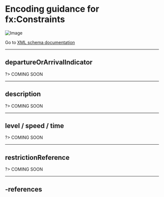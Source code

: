 # Encoding guidance for fx:Constraints

![Image](https://www.fixm.aero/releases/FIXM-4.3.0/doc/logical_model_documentation/EARoot/EA1/EA2/EA9/EA3/EA397.png)

Go to [XML schema documentation](https://www.fixm.aero/releases/FIXM-4.3.0/doc/schema_documentation/Fixm_RouteTrajectoryConstraintType.html)

---

## departureOrArrivalIndicator

?> COMING SOON

---

## description

?> COMING SOON

---

## level / speed / time

?> COMING SOON

---

## restrictionReference

?> COMING SOON

---

## -references


